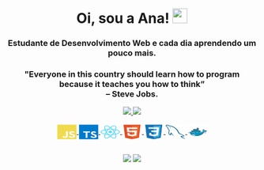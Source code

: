 <h1 align="center">Oi, sou a Ana! <img src="https://raw.githubusercontent.com/MartinHeinz/MartinHeinz/master/wave.gif" width="30px" height="30px"></h1>


<h3 align="center">Estudante de Desenvolvimento Web e cada dia aprendendo um pouco mais.</h3>
<h3 align="center">"Everyone in this country should learn how to program because it teaches you how to think” <br>– Steve Jobs.</h3>


<center>
  <div>
    <a href="https://github.com/anaazzevedo">
    <img height="150em" src="https://github-readme-stats-eight-theta.vercel.app/api?username=anaazzevedo&show_icons=true&theme=dracula&include_all_commits=true&count_private=true"/>
    <img height="150em" src="https://github-readme-stats-eight-theta.vercel.app/api/top-langs/?username=anaazzevedo&layout=compact&langs_count=8&theme=dracula"/>
  </div>
</center>

<center><div style="display: inline_block"><br>
  <img align="center" alt="Ana-Js" height="30" width="40" src="https://raw.githubusercontent.com/devicons/devicon/master/icons/javascript/javascript-plain.svg">
  <img align="center" alt="Ana-Ts" height="30" width="40" src="https://raw.githubusercontent.com/devicons/devicon/master/icons/typescript/typescript-plain.svg">
  <img align="center" alt="Ana-React" height="30" width="40" src="https://raw.githubusercontent.com/devicons/devicon/master/icons/react/react-original.svg">
  <img align="center" alt="Ana-HTML" height="30" width="40" src="https://raw.githubusercontent.com/devicons/devicon/master/icons/html5/html5-original.svg">
  <img align="center" alt="Ana-CSS" height="30" width="40" src="https://raw.githubusercontent.com/devicons/devicon/master/icons/css3/css3-original.svg">
  <img align="center" alt="Ana-MySQL" height="30" width="40" src="https://github.com/devicons/devicon/blob/master/icons/mysql/mysql-original.svg">
  <img align="center" alt="Ana-Docker" height="30" width="40" src="https://github.com/devicons/devicon/blob/master/icons/docker/docker-original.svg">
</div></center>
  
  ##
 
<center>
  <div> 
    <a href = "mailto:anateixeirazevedo@gmail.com"><img src="https://img.shields.io/badge/-Gmail-%23333?style=for-the-badge&logo=gmail&logoColor=white" target="_blank"></a>
    <a href="https://www.linkedin.com/in/anapaula-azevedo/" target="_blank"><img src="https://img.shields.io/badge/-LinkedIn-%230077B5?style=for-the-badge&logo=linkedin&logoColor=white" target="_blank"></a> 
  
  </div>
</center>
